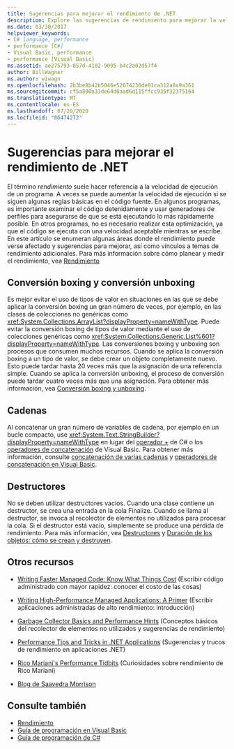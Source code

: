 ```yaml
---
title: Sugerencias para mejorar el rendimiento de .NET
description: Explore las sugerencias de rendimiento para mejorar la velocidad de ejecución de un programa en .NET. Vea las sugerencias para las conversiones boxing y unboxing, las cadenas y los destructores.
ms.date: 03/30/2017
helpviewer_keywords:
- C# language, performance
- performance [C#]
- Visual Basic, performance
- performance [Visual Basic]
ms.assetid: ae275793-857d-4102-9095-b4c2a02d57f4
author: BillWagner
ms.author: wiwagn
ms.openlocfilehash: 2b3be8b42b5046e52074236de01ca312a0a9a361
ms.sourcegitcommit: cf5a800a33de64d0aad6d115ffcc935f32375164
ms.translationtype: MT
ms.contentlocale: es-ES
ms.lasthandoff: 07/20/2020
ms.locfileid: "86474272"
---
```

# <a name="net-performance-tips"></a>Sugerencias para mejorar el rendimiento de .NET
El término *rendimiento* suele hacer referencia a la velocidad de ejecución de un programa. A veces se puede aumentar la velocidad de ejecución si se siguen algunas reglas básicas en el código fuente. En algunos programas, es importante examinar el código detenidamente y usar generadores de perfiles para asegurarse de que se está ejecutando lo más rápidamente posible. En otros programas, no es necesario realizar esta optimización, ya que el código se ejecuta con una velocidad aceptable mientras se escribe. En este artículo se enumeran algunas áreas donde el rendimiento puede verse afectado y sugerencias para mejorar, así como vínculos a temas de rendimiento adicionales. Para más información sobre cómo planear y medir el rendimiento, vea [Rendimiento](index.md)  
  
## <a name="boxing-and-unboxing"></a>Conversión boxing y conversión unboxing  
 Es mejor evitar el uso de tipos de valor en situaciones en las que se debe aplicar la conversión boxing un gran número de veces, por ejemplo, en las clases de colecciones no genéricas como <xref:System.Collections.ArrayList?displayProperty=nameWithType>. Puede evitar la conversión boxing de tipos de valor mediante el uso de colecciones genéricas como <xref:System.Collections.Generic.List%601?displayProperty=nameWithType>. Las conversiones boxing y unboxing son procesos que consumen muchos recursos. Cuando se aplica la conversión boxing a un tipo de valor, se debe crear un objeto completamente nuevo. Esto puede tardar hasta 20 veces más que la asignación de una referencia simple. Cuando se aplica la conversión unboxing, el proceso de conversión puede tardar cuatro veces más que una asignación. Para obtener más información, vea [Conversión boxing y unboxing](../../csharp/programming-guide/types/boxing-and-unboxing.md).  
  
## <a name="strings"></a>Cadenas  
 Al concatenar un gran número de variables de cadena, por ejemplo en un bucle compacto, use <xref:System.Text.StringBuilder?displayProperty=nameWithType> en lugar del [operador +](../../csharp/language-reference/operators/addition-operator.md) de C# o los [operadores de concatenación](../../visual-basic/language-reference/operators/concatenation-operators.md) de Visual Basic. Para obtener más información, consulte [concatenación de varias cadenas](../../csharp/how-to/concatenate-multiple-strings.md) y [operadores de concatenación en Visual Basic](../../visual-basic/programming-guide/language-features/operators-and-expressions/concatenation-operators.md).  
  
## <a name="destructors"></a>Destructores  
 No se deben utilizar destructores vacíos. Cuando una clase contiene un destructor, se crea una entrada en la cola Finalize. Cuando se llama al destructor, se invoca al recolector de elementos no utilizados para procesar la cola. Si el destructor está vacío, simplemente se produce una pérdida de rendimiento. Para más información, vea [Destructores](../../csharp/programming-guide/classes-and-structs/destructors.md) y [Duración de los objetos: cómo se crean y destruyen](../../visual-basic/programming-guide/language-features/objects-and-classes/object-lifetime-how-objects-are-created-and-destroyed.md).  
  
## <a name="other-resources"></a>Otros recursos  
  
- [Writing Faster Managed Code: Know What Things Cost](https://docs.microsoft.com/previous-versions/dotnet/articles/ms973852(v=msdn.10)) (Escribir código administrado con mayor rapidez: conocer el costo de las cosas)  
  
- [Writing High-Performance Managed Applications: A Primer](https://docs.microsoft.com/previous-versions/dotnet/articles/ms973858(v=msdn.10)) (Escribir aplicaciones administradas de alto rendimiento: introducción)  
  
- [Garbage Collector Basics and Performance Hints](https://docs.microsoft.com/previous-versions/dotnet/articles/ms973837(v=msdn.10)) (Conceptos básicos del recolector de elementos no utilizados y sugerencias de rendimiento)  
  
- [Performance Tips and Tricks in .NET Applications](https://docs.microsoft.com/previous-versions/dotnet/articles/ms973839(v=msdn.10)) (Sugerencias y trucos de rendimiento en aplicaciones .NET)  

- [Rico Mariani's Performance Tidbits](https://docs.microsoft.com/archive/blogs/ricom/) (Curiosidades sobre rendimiento de Rico Mariani)  

- [Blog de Saavedra Morrison](https://docs.microsoft.com/archive/blogs/vancem/)
  
## <a name="see-also"></a>Consulte también

- [Rendimiento](index.md)
- [Guía de programación en Visual Basic](../../visual-basic/programming-guide/index.md)
- [Guía de programación de C#](../../csharp/programming-guide/index.md)
